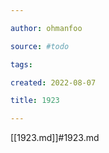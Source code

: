 ```yaml
---

author: ohmanfoo

source: #todo

tags: 

created: 2022-08-07

title: 1923

---
```

[[1923.md]]#1923.md
